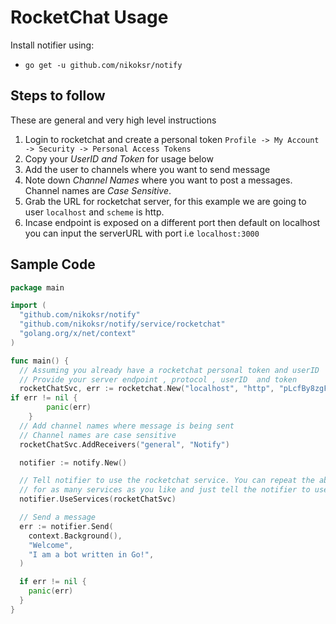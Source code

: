 # RocketChat Usage

Install notifier using:

* `go get -u github.com/nikoksr/notify`


## Steps to follow

These are general and very high level instructions

1. Login to rocketchat and create a personal token `Profile -> My Account -> Security -> Personal Access Tokens`
2. Copy your *UserID and Token* for usage below
3. Add the user to channels where you want to send message
4. Note down *Channel Names* where you want to post a messages. Channel names are  *Case Sensitive*.
5. Grab the URL for rocketchat server, for this example we are going to user `localhost` and `scheme` is http.
6. Incase endpoint is exposed on a different port then default on localhost
   you can input the serverURL with port i.e `localhost:3000`



## Sample Code

```go
package main

import (
  "github.com/nikoksr/notify"
  "github.com/nikoksr/notify/service/rocketchat"
  "golang.org/x/net/context"
)

func main() {
  // Assuming you already have a rocketchat personal token and userID
  // Provide your server endpoint , protocol , userID  and token
  rocketChatSvc, err := rocketchat.New("localhost", "http", "pLcfBy8zgFDYryQtG", "kNdevpAnDPxh3vwjGELFStFFOI0m0nU_AIN4B0BydtN")
if err != nil {
		panic(err)
	}
  // Add channel names where message is being sent
  // Channel names are case sensitive
  rocketChatSvc.AddReceivers("general", "Notify")

  notifier := notify.New()

  // Tell notifier to use the rocketchat service. You can repeat the above process
  // for as many services as you like and just tell the notifier to use them.
  notifier.UseServices(rocketChatSvc)

  // Send a message
  err := notifier.Send(
    context.Background(),
    "Welcome",
    "I am a bot written in Go!",
  )

  if err != nil {
    panic(err)
  }
}
```
